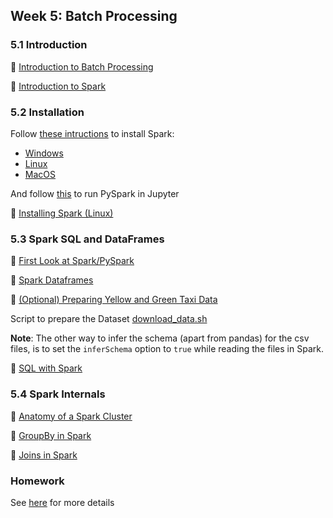 ## Week 5: Batch Processing

### 5.1 Introduction

:movie_camera: [Introduction to Batch Processing](https://youtu.be/dcHe5Fl3MF8?list=PL3MmuxUbc_hJed7dXYoJw8DoCuVHhGEQb)

:movie_camera: [Introduction to Spark](https://youtu.be/FhaqbEOuQ8U?list=PL3MmuxUbc_hJed7dXYoJw8DoCuVHhGEQb)


### 5.2 Installation

Follow [these intructions](setup/) to install Spark:

* [Windows](setup/windows.md)
* [Linux](setup/linux.md)
* [MacOS](setup/macos.md)

And follow [this](setup/pyspark.md) to run PySpark in Jupyter

:movie_camera: [Installing Spark (Linux)](https://youtu.be/hqUbB9c8sKg?list=PL3MmuxUbc_hJed7dXYoJw8DoCuVHhGEQb)
  

### 5.3 Spark SQL and DataFrames

:movie_camera: [First Look at Spark/PySpark](https://youtu.be/r_Sf6fCB40c?list=PL3MmuxUbc_hJed7dXYoJw8DoCuVHhGEQb)   
   
:movie_camera: [Spark Dataframes](https://youtu.be/ti3aC1m3rE8?list=PL3MmuxUbc_hJed7dXYoJw8DoCuVHhGEQb)

:movie_camera: [(Optional) Preparing Yellow and Green Taxi Data](https://youtu.be/CI3P4tAtru4?list=PL3MmuxUbc_hJed7dXYoJw8DoCuVHhGEQb)

Script to prepare the Dataset [download_data.sh](code/download_data.sh)

**Note**: The other way to infer the schema (apart from pandas) for the csv files, is to set the `inferSchema` option to `true` while reading the files in Spark.

:movie_camera: [SQL with Spark](https://www.youtube.com/watch?v=uAlp2VuZZPY&list=PL3MmuxUbc_hJed7dXYoJw8DoCuVHhGEQb)


### 5.4 Spark Internals

:movie_camera: [Anatomy of a Spark Cluster](https://youtu.be/68CipcZt7ZA&list=PL3MmuxUbc_hJed7dXYoJw8DoCuVHhGEQb)

:movie_camera: [GroupBy in Spark](https://youtu.be/9qrDsY_2COo&list=PL3MmuxUbc_hJed7dXYoJw8DoCuVHhGEQb)

:movie_camera: [Joins in Spark](https://youtu.be/lu7TrqAWuH4&list=PL3MmuxUbc_hJed7dXYoJw8DoCuVHhGEQb)

### Homework

See [here](homework.md) for more details